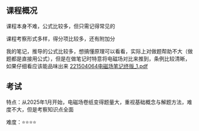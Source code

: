 ## 课程概况

课程本身不难，公式比较多，但只需记得常见的

课程考察形式多样，得分项比较多，还有附加分



我的笔记，推导的公式比较多，想搞懂原理可以看看，实际上对做题帮助不大（做题都是直接用公式），但是在做笔记时特意将电磁场对比来推到，条例比较清晰，如果仔细看应该能品味出来 [221504064电磁场笔记终版_1.pdf](..\资料库\电磁场与电磁波（new）\221504064电磁场笔记终版_1.pdf) 



## 考试

特点：从2025年1月开始，电磁场卷纸变得题量大，重视基础概念与解题方法，难度不大，但是考察知识点全面

难度：⭐⭐⭐⭐
